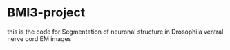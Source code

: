 # BMI3-project
this is the code for Segmentation of neuronal structure in Drosophila ventral nerve cord EM images

